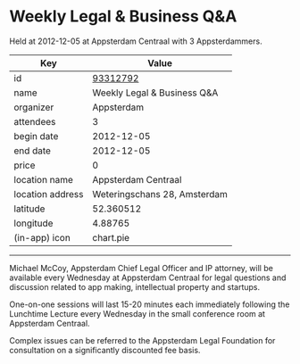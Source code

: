 # Weekly Legal & Business Q&A
Held at 2012-12-05 at Appsterdam Centraal with 3 Appsterdammers.
        
|Key|Value
|---|---|
|id|[93312792](https://www.meetup.com/appsterdam/events/93312792/)|
|name|Weekly Legal & Business Q&A|
|organizer|Appsterdam|
|attendees|3|
|begin date|2012-12-05|
|end date|2012-12-05|
|price|0|
|location name|Appsterdam Centraal|
|location address|Weteringschans 28, Amsterdam|
|latitude|52.360512|
|longitude|4.88765|
|(in-app) icon|chart.pie|

---

Michael McCoy, Appsterdam Chief Legal Officer and IP attorney, will be available every Wednesday at Appsterdam Centraal for legal questions and discussion related to app making, intellectual property and startups.

One-on-one sessions will last 15-20 minutes each immediately following the Lunchtime Lecture every Wednesday in the small conference room at Appsterdam Centraal.

Complex issues can be referred to the Appsterdam Legal Foundation for consultation on a significantly discounted fee basis.


